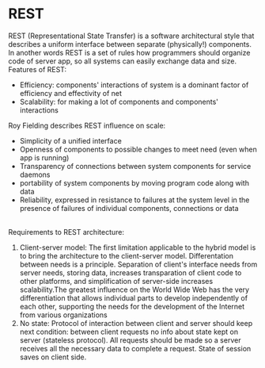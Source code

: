 <h1>REST</h1>
REST (Representational State Transfer) is a software architectural style that describes a uniform interface between separate (physically!) components. 
In another words REST is a set of rules how programmers should organize code of server app, so all systems can easily exchange data and size.
<br>
Features of REST:<br>
<ul>
<li> Efficiency: components' interactions of system is a dominant factor of efficiency and effectivity of net </li>
<li>Scalability: for making a lot of components and components' interactions</li></ul>
Roy Fielding describes REST influence on scale:
<ul>
<li>Simplicity of a unified interface</li>
<li>Openness of components to possible changes to meet need (even when app is running)</li>
<li>Transparency of connections between system components for service daemons</li>
<li>portability of system components by moving program code along with data</li>
<li>Reliability, expressed in resistance to failures at the system level in the presence of failures of individual components, connections or data</li>
</ul>
<br>
Requirements to REST architecture:
<ol>
<li>Client-server model: The first limitation applicable to the hybrid model is to bring the architecture to the client-server model. Differentation between needs is a principle. Separation of client's interface needs from server needs, storing data, increases transparation of client code to other platforms, and simplification of server-side increases scalability.The greatest influence on the World Wide Web has the very differentiation that allows individual parts to develop independently of each other, supporting the needs for the development of the Internet from various organizations </li>
<li>No state: Protocol of interaction between client and server should keep next condition: between client requests no info about state kept on server (stateless protocol). All requests should be made so a server receives all the necessary data to complete a request. State of session saves on client side.</li>
 
